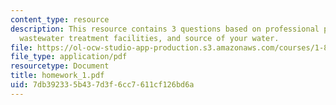 ```yaml
---
content_type: resource
description: This resource contains 3 questions based on professional practice, the
  wastewater treatment facilities, and source of your water.
file: https://ol-ocw-studio-app-production.s3.amazonaws.com/courses/1-85-water-and-wastewater-treatment-engineering-spring-2006/7db392335b437d3f6cc7611cf126bd6a_homework_1.pdf
file_type: application/pdf
resourcetype: Document
title: homework_1.pdf
uid: 7db39233-5b43-7d3f-6cc7-611cf126bd6a
---
```

